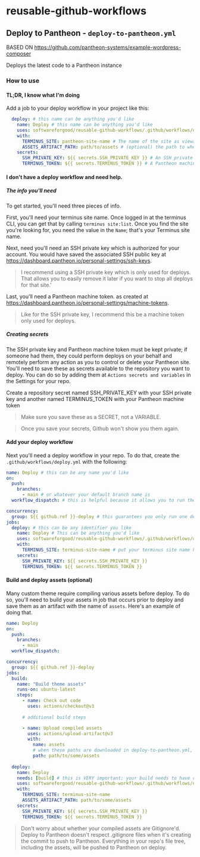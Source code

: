 # reusable-github-workflows




## Deploy to Pantheon - `deploy-to-pantheon.yml`

BASED ON https://github.com/pantheon-systems/example-wordpress-composer

Deploys the latest code to a Pantheon instance



### How to use

#### TL;DR, I know what I'm doing

Add a job to your deploy workflow in your project like this:

```yaml
  deploy: # this name can be anything you'd like
    name: Deploy # this name can be anything you'd like
    uses: softwareforgood/reusable-github-workflows/.github/workflows/deploy-to-pantheon.yml@v0
    with:
      TERMINUS_SITE: pantheon-site-name # The name of the site as viewable by calling `terminus site:list`
      ASSETS_ARTIFACT_PATH: path/to/assets # (optional) the path to where the artifact with id "assets" should be place in the tree
    secrets:
      SSH_PRIVATE_KEY: ${{ secrets.SSH_PRIVATE_KEY }} # An SSH private key, corresponding to a public key saved at https://dashboard.pantheon.io/personal-settings/ssh-keys
      TERMINUS_TOKEN: ${{ secrets.TERMINUS_TOKEN }} # A Pantheon machine token, as created at https://dashboard.pantheon.io/personal-settings/machine-tokens
```

#### I don't have a deploy workflow and need help.

##### The info you'll need

To get started, you'll need three pieces of info.

First, you'll need your terminus site name. Once logged in at the terminus CLI, you can get that by calling `terminus site:list`.
Once you find the site you're looking for, you need the value in the `Name`; that's your Terminus site name.

Next, need you'll need an SSH private key which is authorized for your account. You would have saved the associated SSH public key
at https://dashboard.pantheon.io/personal-settings/ssh-keys.

> I recommend using a SSH private key which is only used for deploys. That allows you to easily remove it later
> if you want to stop all deploys for that site.'

Last, you'll need a Pantheon machine token. as created at https://dashboard.pantheon.io/personal-settings/machine-tokens.

> Like for the SSH private key, I recommend this be a machine token only used for deploys.

##### Creating secrets

The SSH private key and Pantheon machine token must be kept private; if someone had them, they could perform deploys on your
behalf and remotely perform any action as you to control or delete your Pantheon site. You'll need to save these as secrets available
to the repository you want to deploy. You can do so by adding them at `Actions secrets and variables` in the Settings for your repo.

Create a repository secret named SSH_PRIVATE_KEY with your SSH private key and another named TERMINUS_TOKEN with your Pantheon machine token

> Make sure you save these as a SECRET, not a VARIABLE.

> Once you save your secrets, Github won't show you them again.

#### Add your deploy workflow

Next you'll need a deploy workflow in your repo. To do that, create the `.github/workflows/deploy.yml` with the following:

```yaml
name: Deploy # this can be any name you'd like
on:
  push:
    branches:
      - main # or whatever your default branch name is
  workflow_dispatch: # this is helpful because it allows you to run the workflow from the Github UI for debugging your workflow

concurrency:
  group: ${{ github.ref }}-deploy # this guarantees you only run one deploy at a time for
jobs:
  deploy: # this can be any identifier you like
    name: Deploy # This can be anything you'd like
    uses: softwareforgood/reusable-github-workflows/.github/workflows/deploy-to-pantheon.yml@v0
    with:
      TERMINUS_SITE: terminus-site-name # put your terminus site name here
    secrets:
      SSH_PRIVATE_KEY: ${{ secrets.SSH_PRIVATE_KEY }}
      TERMINUS_TOKEN: ${{ secrets.TERMINUS_TOKEN }}
```


#### Build and deploy assets (optional)

Many custom theme require compiling various assets before deploy. To do so, you'll need to build your assets in job that occurs prior to 
deploy and save them as an artifact with the name of `assets`. Here's an example of doing that.

```yaml
name: Deploy 
on:
  push:
    branches:
      - main
  workflow_dispatch:

concurrency:
  group: ${{ github.ref }}-deploy
jobs:
  build:
    name: "Build theme assets"
    runs-on: ubuntu-latest
    steps:
      - name: Check out code
        uses: actions/checkout@v3
    
      # additional build steps

      - name: Upload compiled assets
        uses: actions/upload-artifact@v3
        with:
          name: assets
          # when these paths are downloaded in deploy-to-pantheon.yml, they'll be returned to the original locations in the tree
          path: path/to/some/assets 
  
  deploy: 
    name: Deploy 
    needs: [build] # this is VERY important; your build needs to have completed before deploying
    uses: softwareforgood/reusable-github-workflows/.github/workflows/deploy-to-pantheon.yml@v0
    with:
      TERMINUS_SITE: terminus-site-name
      ASSETS_ARTIFACT_PATH: path/to/some/assets
    secrets:
      SSH_PRIVATE_KEY: ${{ secrets.SSH_PRIVATE_KEY }}
      TERMINUS_TOKEN: ${{ secrets.TERMINUS_TOKEN }}
```

> Don't worry about whether your compiled assets are Gitignore'd. Deploy to Pantheon doesn't respect .gitignore files
> when it's creating the commit to push to Pantheon. Everything in your repo's file tree, including the assets, will be
> pushed to Pantheon on deploy.
